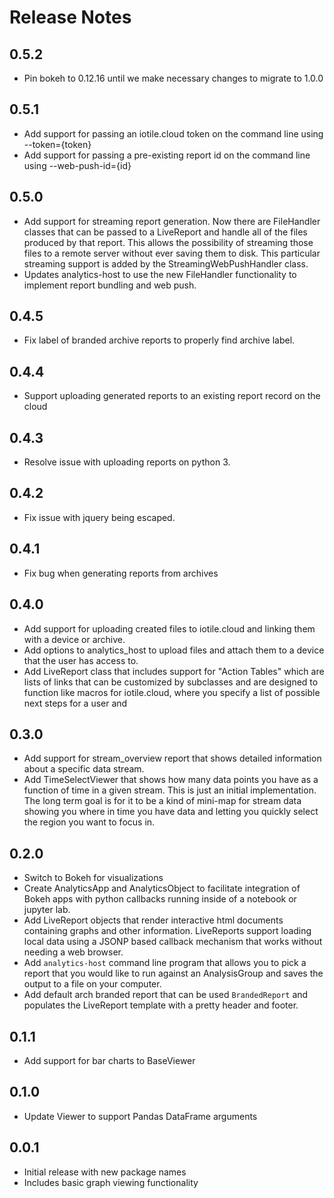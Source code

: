 # Release Notes

## 0.5.2

- Pin bokeh to 0.12.16 until we make necessary changes to migrate to 1.0.0

## 0.5.1

- Add support for passing an iotile.cloud token on the command line using 
  --token={token}
- Add support for passing a pre-existing report id on the command line using
  --web-push-id={id}

## 0.5.0

- Add support for streaming report generation.  Now there are FileHandler
  classes that can be passed to a LiveReport and handle all of the files 
  produced by that report.  This allows the possibility of streaming those 
  files to a remote server without ever saving them to disk.  This particular
  streaming support is added by the StreamingWebPushHandler class.
- Updates analytics-host to use the new FileHandler functionality to implement
  report bundling and web push.

## 0.4.5

- Fix label of branded archive reports to properly find archive label.

## 0.4.4

- Support uploading generated reports to an existing report record on the cloud

## 0.4.3

- Resolve issue with uploading reports on python 3.

## 0.4.2

- Fix issue with jquery being escaped.

## 0.4.1

- Fix bug when generating reports from archives

## 0.4.0

- Add support for uploading created files to iotile.cloud and linking them
  with a device or archive.
- Add options to analytics_host to upload files and attach them to a device that
  the user has access to.
- Add LiveReport class that includes support for "Action Tables" which are lists
  of links that can be customized by subclasses and are designed to function like
  macros for iotile.cloud, where you specify a list of possible next steps for
  a user and 

## 0.3.0

- Add support for stream_overview report that shows detailed information about
  a specific data stream.
- Add TimeSelectViewer that shows how many data points you have as a function
  of time in a given stream.  This is just an initial implementation.  The 
  long term goal is for it to be a kind of mini-map for stream data showing you
  where in time you have data and letting you quickly select the region you
  want to focus in. 

## 0.2.0

- Switch to Bokeh for visualizations
- Create AnalyticsApp and AnalyticsObject to facilitate integration of Bokeh
  apps with python callbacks running inside of a notebook or jupyter lab.
- Add LiveReport objects that render interactive html documents containing
  graphs and other information.  LiveReports support loading local data using
  a JSONP based callback mechanism that works without needing a web browser.
- Add `analytics-host` command line program that allows you to pick a report
  that you would like to run against an AnalysisGroup and saves the output to
  a file on your computer.
- Add default arch branded report that can be used `BrandedReport` and populates
  the LiveReport template with a pretty header and footer.

## 0.1.1

- Add support for bar charts to BaseViewer

## 0.1.0

- Update Viewer to support Pandas DataFrame arguments

## 0.0.1

- Initial release with new package names
- Includes basic graph viewing functionality
